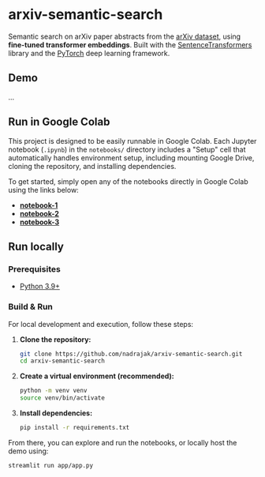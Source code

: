 # arxiv-semantic-search

Semantic search on arXiv paper abstracts from the [arXiv dataset](https://arxiv.org/help/bulk_data), using **fine-tuned transformer embeddings**. Built with the [SentenceTransformers](https://www.sbert.net/) library and the [PyTorch](https://pytorch.org/) deep learning framework.

## Demo
...


## Run in Google Colab
This project is designed to be easily runnable in Google Colab. Each Jupyter notebook (`.ipynb`) in the `notebooks/` directory includes a "Setup" cell that automatically handles environment setup, including mounting Google Drive, cloning the repository, and installing dependencies.

To get started, simply open any of the notebooks directly in Google Colab using the links below:

* **[notebook-1]()**
* **[notebook-2]()**
* **[notebook-3]()**


## Run locally
### Prerequisites
- [Python 3.9+](https://www.python.org/downloads/)
        
### Build & Run
For local development and execution, follow these steps:

1.  **Clone the repository:**
    ```bash
    git clone https://github.com/nadrajak/arxiv-semantic-search.git
    cd arxiv-semantic-search
    ```
2.  **Create a virtual environment (recommended):**
    ```bash
    python -m venv venv
    source venv/bin/activate
    ```
3.  **Install dependencies:**
    ```bash
    pip install -r requirements.txt
    ```
From there, you can explore and run the notebooks, or locally host the demo using:
```bash
streamlit run app/app.py
